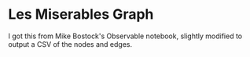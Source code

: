 # Les Miserables Graph

I got this from Mike Bostock's Observable notebook,
slightly modified to output a CSV of the nodes and edges.
